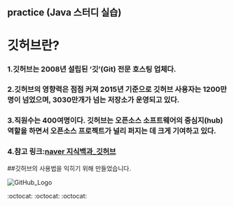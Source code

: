 ## practice (Java 스터디 실습)

# 깃허브란?
### 1.깃허브는 2008년 설립된 ‘깃’(Git) 전문 호스팅 업체다.
### 2.깃허브의 영향력은 점점 커져 2015년 기준으로 깃허브 사용자는 1200만명이 넘었으며, 3030만개가 넘는 저장소가 운영되고 있다.
### 3.직원수는 400여명이다. 깃허브는 오픈소스 소프트웨어의 중심지(hub) 역할을 하면서 오픈소스 프로젝트가 널리 퍼지는 데 크게 기여하고 있다.
### 4.참고 링크:[naver 지식백과_깃허브](https://terms.naver.com/entry.nhn?docId=3580149&cid=59088&categoryId=59096)

##깃허브의 사용법을 익히기 위해 만들었습니다.

![GitHub_Logo](http://imgnews.naver.net/image/469/2018/06/04/0000304514_001_20180605044954296.jpg)

:octocat: :octocat: :octocat:
